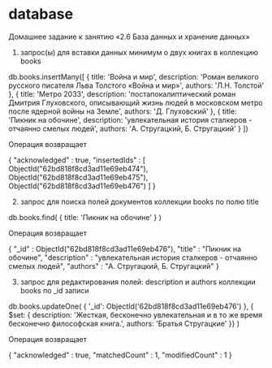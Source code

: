 # database

Домашнее задание к занятию «2.6 База данных и хранение данных»

1. запрос(ы) для вставки данных минимум о двух книгах в коллекцию books

db.books.insertMany([
    { title: 'Война и мир', description: 'Роман великого русского писателя Льва Толстого «Война и мир»', authors: 'Л.Н. Толстой' }, 
    { title: 'Метро 2033', description: 'постапокалиптический роман Дмитрия Глуховского, описывающий жизнь людей в московском метро после ядерной войны на Земле', authors: 'Д. Глуховский' }, 
    { title: 'Пикник на обочине', description: 'увлекательная история сталкеров - отчаянно смелых людей', authors: 'А. Стругацкий, Б. Стругацкий' }
])

Операция возвращает

{
    "acknowledged" : true,
    "insertedIds" : [
        ObjectId("62bd818f8cd3ad11e69eb474"),
        ObjectId("62bd818f8cd3ad11e69eb475"),
        ObjectId("62bd818f8cd3ad11e69eb476")
    ]
}

2. запрос для поиска полей документов коллекции books по полю title

db.books.find(
    { title: 'Пикник на обочине' }
)

Операция возвращает

{ "_id" : ObjectId("62bd818f8cd3ad11e69eb476"), "title" : "Пикник на обочине", "description" : "увлекательная история сталкеров - отчаянно смелых людей", "authors" : "А. Стругацкий, Б. Стругацкий" }

3. запрос для редактирования полей: description и authors коллекции books по _id записи

 db.books.updateOne( 
    { '_id': ObjectId('62bd818f8cd3ad11e69eb476') }, 
    { $set: { description: 'Жесткая, бесконечно увлекательная и в то же время бесконечно философская книга.', authors: 'Братья Стругацкие' }}
)

Операция возвращает

{ "acknowledged" : true, "matchedCount" : 1, "modifiedCount" : 1 }
